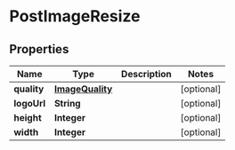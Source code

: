 # PostImageResize

## Properties
Name | Type | Description | Notes
------------ | ------------- | ------------- | -------------
**quality** | [**ImageQuality**](ImageQuality.md) |  |  [optional]
**logoUrl** | **String** |  |  [optional]
**height** | **Integer** |  |  [optional]
**width** | **Integer** |  |  [optional]
